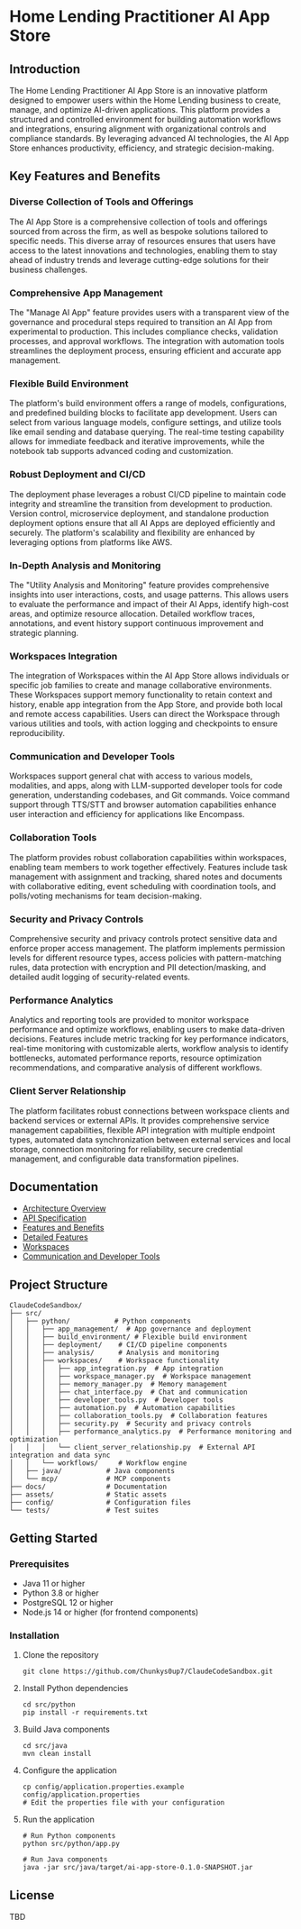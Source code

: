# Home Lending Practitioner AI App Store

## Introduction

The Home Lending Practitioner AI App Store is an innovative platform designed to empower users within the Home Lending business to create, manage, and optimize AI-driven applications. This platform provides a structured and controlled environment for building automation workflows and integrations, ensuring alignment with organizational controls and compliance standards. By leveraging advanced AI technologies, the AI App Store enhances productivity, efficiency, and strategic decision-making.

## Key Features and Benefits

### Diverse Collection of Tools and Offerings

The AI App Store is a comprehensive collection of tools and offerings sourced from across the firm, as well as bespoke solutions tailored to specific needs. This diverse array of resources ensures that users have access to the latest innovations and technologies, enabling them to stay ahead of industry trends and leverage cutting-edge solutions for their business challenges.

### Comprehensive App Management

The "Manage AI App" feature provides users with a transparent view of the governance and procedural steps required to transition an AI App from experimental to production. This includes compliance checks, validation processes, and approval workflows. The integration with automation tools streamlines the deployment process, ensuring efficient and accurate app management.

### Flexible Build Environment

The platform's build environment offers a range of models, configurations, and predefined building blocks to facilitate app development. Users can select from various language models, configure settings, and utilize tools like email sending and database querying. The real-time testing capability allows for immediate feedback and iterative improvements, while the notebook tab supports advanced coding and customization.

### Robust Deployment and CI/CD

The deployment phase leverages a robust CI/CD pipeline to maintain code integrity and streamline the transition from development to production. Version control, microservice deployment, and standalone production deployment options ensure that all AI Apps are deployed efficiently and securely. The platform's scalability and flexibility are enhanced by leveraging options from platforms like AWS.

### In-Depth Analysis and Monitoring

The "Utility Analysis and Monitoring" feature provides comprehensive insights into user interactions, costs, and usage patterns. This allows users to evaluate the performance and impact of their AI Apps, identify high-cost areas, and optimize resource allocation. Detailed workflow traces, annotations, and event history support continuous improvement and strategic planning.

### Workspaces Integration

The integration of Workspaces within the AI App Store allows individuals or specific job families to create and manage collaborative environments. These Workspaces support memory functionality to retain context and history, enable app integration from the App Store, and provide both local and remote access capabilities. Users can direct the Workspace through various utilities and tools, with action logging and checkpoints to ensure reproducibility.

### Communication and Developer Tools

Workspaces support general chat with access to various models, modalities, and apps, along with LLM-supported developer tools for code generation, understanding codebases, and Git commands. Voice command support through TTS/STT and browser automation capabilities enhance user interaction and efficiency for applications like Encompass.

### Collaboration Tools

The platform provides robust collaboration capabilities within workspaces, enabling team members to work together effectively. Features include task management with assignment and tracking, shared notes and documents with collaborative editing, event scheduling with coordination tools, and polls/voting mechanisms for team decision-making.

### Security and Privacy Controls

Comprehensive security and privacy controls protect sensitive data and enforce proper access management. The platform implements permission levels for different resource types, access policies with pattern-matching rules, data protection with encryption and PII detection/masking, and detailed audit logging of security-related events.

### Performance Analytics

Analytics and reporting tools are provided to monitor workspace performance and optimize workflows, enabling users to make data-driven decisions. Features include metric tracking for key performance indicators, real-time monitoring with customizable alerts, workflow analysis to identify bottlenecks, automated performance reports, resource optimization recommendations, and comparative analysis of different workflows.

### Client Server Relationship

The platform facilitates robust connections between workspace clients and backend services or external APIs. It provides comprehensive service management capabilities, flexible API integration with multiple endpoint types, automated data synchronization between external services and local storage, connection monitoring for reliability, secure credential management, and configurable data transformation pipelines.

## Documentation

- [Architecture Overview](./docs/architecture.md)
- [API Specification](./docs/api-spec.md)
- [Features and Benefits](./docs/features.md)
- [Detailed Features](./docs/features-detailed.md)
- [Workspaces](./docs/workspaces.md)
- [Communication and Developer Tools](./docs/communication.md)

## Project Structure

```
ClaudeCodeSandbox/
├── src/
│   ├── python/           # Python components
│   │   ├── app_management/  # App governance and deployment
│   │   ├── build_environment/ # Flexible build environment
│   │   ├── deployment/    # CI/CD pipeline components
│   │   ├── analysis/      # Analysis and monitoring
│   │   ├── workspaces/    # Workspace functionality
│   │   │   ├── app_integration.py  # App integration
│   │   │   ├── workspace_manager.py  # Workspace management
│   │   │   ├── memory_manager.py  # Memory management
│   │   │   ├── chat_interface.py  # Chat and communication
│   │   │   ├── developer_tools.py  # Developer tools
│   │   │   ├── automation.py  # Automation capabilities
│   │   │   ├── collaboration_tools.py  # Collaboration features
│   │   │   ├── security.py  # Security and privacy controls
│   │   │   ├── performance_analytics.py  # Performance monitoring and optimization
│   │   │   └── client_server_relationship.py  # External API integration and data sync
│   │   └── workflows/     # Workflow engine
│   ├── java/           # Java components
│   └── mcp/            # MCP components
├── docs/               # Documentation
├── assets/             # Static assets
├── config/             # Configuration files
└── tests/              # Test suites
```

## Getting Started

### Prerequisites

- Java 11 or higher
- Python 3.8 or higher
- PostgreSQL 12 or higher
- Node.js 14 or higher (for frontend components)

### Installation

1. Clone the repository
   ```
   git clone https://github.com/Chunkys0up7/ClaudeCodeSandbox.git
   ```

2. Install Python dependencies
   ```
   cd src/python
   pip install -r requirements.txt
   ```

3. Build Java components
   ```
   cd src/java
   mvn clean install
   ```

4. Configure the application
   ```
   cp config/application.properties.example config/application.properties
   # Edit the properties file with your configuration
   ```

5. Run the application
   ```
   # Run Python components
   python src/python/app.py
   
   # Run Java components
   java -jar src/java/target/ai-app-store-0.1.0-SNAPSHOT.jar
   ```

## License

TBD